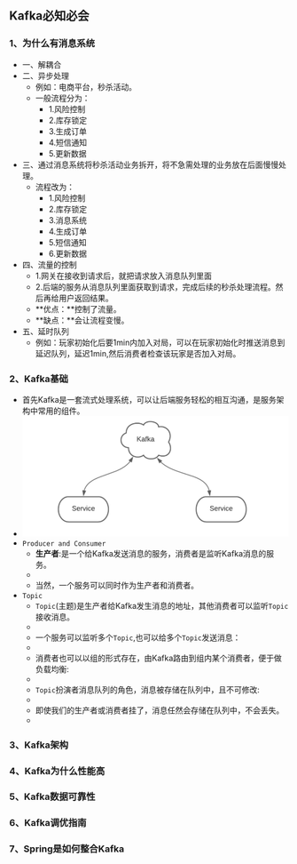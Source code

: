 ## Kafka必知必会
### 1、为什么有消息系统
- 一、解耦合
- 二、异步处理
  - 例如：电商平台，秒杀活动。
  - 一般流程分为：
    - 1.风险控制
    - 2.库存锁定
    - 3.生成订单
    - 4.短信通知
    - 5.更新数据
- 三、通过消息系统将秒杀活动业务拆开，将不急需处理的业务放在后面慢慢处理。
  - 流程改为：
    - 1.风险控制
    - 2.库存锁定
    - 3.消息系统
    - 4.生成订单
    - 5.短信通知
    - 6.更新数据
- 四、流量的控制
  - 1.网关在接收到请求后，就把请求放入消息队列里面
  - 2.后端的服务从消息队列里面获取到请求，完成后续的秒杀处理流程。然后再给用户返回结果。
  - **优点：**控制了流量。
  - **缺点：**会让流程变慢。
- 五、延时队列
  - 例如：玩家初始化后要1min内加入对局，可以在玩家初始化时推送消息到延迟队列，延迟1min,然后消费者检查该玩家是否加入对局。
### 2、Kafka基础
- 首先Kafka是一套流式处理系统，可以让后端服务轻松的相互沟通，是服务架构中常用的组件。
- ![](https://github.com/stoneldp/Linux-base/blob/master/photo/%E5%90%8E%E7%AB%AF%E6%9C%8D%E5%8A%A1%E9%97%B4%E7%9B%B8%E4%BA%92%E6%B2%9F%E9%80%9A.png)
- `Producer and Consumer`
  - **生产者**:是一个给Kafka发送消息的服务，消费者是监听Kafka消息的服务。
  - ![]()
  - 当然，一个服务可以同时作为生产者和消费者。
- `Topic`
  - `Topic`(主题)是生产者给Kafka发生消息的地址，其他消费者可以监听`Topic`接收消息。
  - ![]()
  - 一个服务可以监听多个`Topic`,也可以给多个`Topic`发送消息：
  - ![]()
  - 消费者也可以以组的形式存在，由Kafka路由到组内某个消费者，便于做负载均衡:
  - ![]()
  - `Topic`扮演者消息队列的角色，消息被存储在队列中，且不可修改:
  - ![]()
  - 即使我们的生产者或消费者挂了，消息任然会存储在队列中，不会丢失。
  - 
### 3、Kafka架构
### 4、Kafka为什么性能高
### 5、Kafka数据可靠性
### 6、Kafka调优指南
### 7、Spring是如何整合Kafka